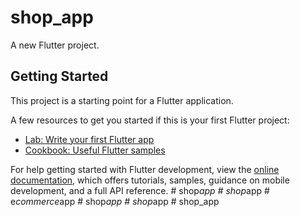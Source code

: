 # shop_app

A new Flutter project.

## Getting Started

This project is a starting point for a Flutter application.

A few resources to get you started if this is your first Flutter project:

- [Lab: Write your first Flutter app](https://docs.flutter.dev/get-started/codelab)
- [Cookbook: Useful Flutter samples](https://docs.flutter.dev/cookbook)

For help getting started with Flutter development, view the
[online documentation](https://docs.flutter.dev/), which offers tutorials,
samples, guidance on mobile development, and a full API reference.
#   s h o p _ a p p  
 #   s h o p _ a p p  
 #   e _ c o m m e r c e _ a p p  
 #   s h o p _ a p p  
 #   s h o p _ a p p  
 #   s h o p _ a p p  
 